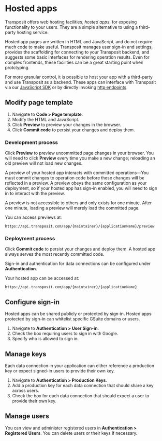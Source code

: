 # Hosted apps

Transposit offers web hosting facilities, _hosted apps_, for exposing functionality to your users. They are a simple alternative to using a third-party hosting service.

Hosted app pages are written in HTML and JavaScript, and do not require much code to make useful. Transposit manages user sign-in and settings, provides the scaffolding for connecting to your Transposit backend, and suggests some basic interfaces for rendering operation results. Even for complex frontends, these facilities can be a great starting point when prototyping.

For more granular control, it is possible to host your app with a third-party and use Transposit as a backend. These apps can interface with Transposit via our [JavaScript SDK](../references/js-sdk.md) or by directly invoking [http endpoints](endpoints.md).

## Modify page template

1. Navigate to **Code &gt; Page template**.
2. Modify the HTML and JavaScript.
3. Click **Preview** to preview your changes in the browser.
4. Click **Commit code** to persist your changes and deploy them.

### Development process

Click **Preview** to preview uncommitted page changes in your browser. You will need to click **Preview** every time you make a new change; reloading an old preview will not load new changes.

A preview of your hosted app interacts with committed operations—You must commit changes to operation code before these changes will be reflected in a preview. A preview obeys the same configuration as your deployment, so if your hosted app has sign-in enabled, you will need to sign in to interact with the preview.

A preview is not accessible to others and only exists for one minute. After one minute, loading a preview will merely load the committed page.

You can access previews at:

```text
https://api.transposit.com/app/{maintainer}/{applicationName}/preview
```

### Deployment process

Click **Commit code** to persist your changes and deploy them. A hosted app always serves the most recently committed code.

Sign-in and authentication for data connections can be configured under **Authentication**.

Your hosted app can be accessed at:

```text
https://api.transposit.com/app/{maintainer}/{applicationName}
```

## Configure sign-in

Hosted apps can be shared publicly or protected by sign-in. Hosted apps protected by sign-in can whitelist specific GSuite domains or users.

1. Navigate to **Authentication &gt; User Sign-in**.
2. Check the box requiring users to sign in with Google.
3. Specify who is allowed to sign in.

## Manage keys

Each data connection in your application can either reference a production key or expect signed-in users to provide their own key.

1. Navigate to **Authentication &gt; Production Keys**.
2. Add a production key for each data connection that should share a key across users.
3. Check the box for each data connection that should expect a user to provide their own key.

## Manage users

You can view and administer registered users in **Authentication &gt; Registered Users**. You can delete users or their keys if necessary.

